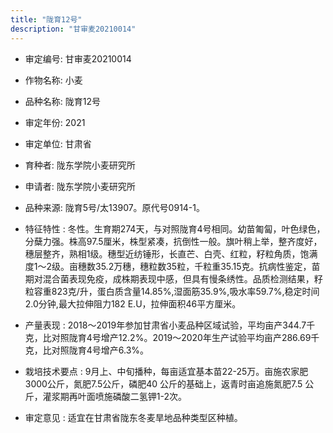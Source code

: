 ```yaml
---
title: "陇育12号"
description: "甘审麦20210014"
---
```

* 审定编号:  甘审麦20210014

*  作物名称:  小麦

*  品种名称:  陇育12号

*  审定年份:  2021

*  审定单位:  甘肃省

* 育种者:  陇东学院小麦研究所

*  申请者:  陇东学院小麦研究所

*  品种来源:  陇育5号/太13907。原代号0914-1。

*  特征特性 : 
冬性。生育期274天，与对照陇育4号相同。幼苗匍匐，叶色绿色，分蘖力强。株高97.5厘米，株型紧凑，抗倒性一般。旗叶稍上举，整齐度好，穗层整齐，熟相1级。穗型近纺锤形，长直芒、白壳、红粒，籽粒角质，饱满度1～2级。亩穗数35.2万穗，穗粒数35粒，千粒重35.15克。抗病性鉴定，苗期对混合菌表现免疫，成株期表现中感，但具有慢条绣性。品质检测结果，籽粒容重823克/升，蛋白质含量14.85%,湿面筋35.9%,吸水率59.7%,稳定时间2.0分钟,最大拉伸阻力182 E.U，拉伸面积46平方厘米。
 
*  产量表现 : 
2018～2019年参加甘肃省小麦品种区域试验，平均亩产344.7千克，比对照陇育4号增产12.2%。2019～2020年生产试验平均亩产286.69千克，比对照陇育4号增产6.3%。

*  栽培技术要点 : 
9月上、中旬播种，每亩适宜基本苗22-25万。亩施农家肥3000公斤，氮肥7.5公斤，磷肥40 公斤的基础上，返青时亩追施氮肥7.5 公斤，灌浆期再叶面喷施磷酸二氢钾1-2次。

*  审定意见 : 
适宜在甘肃省陇东冬麦旱地品种类型区种植。
